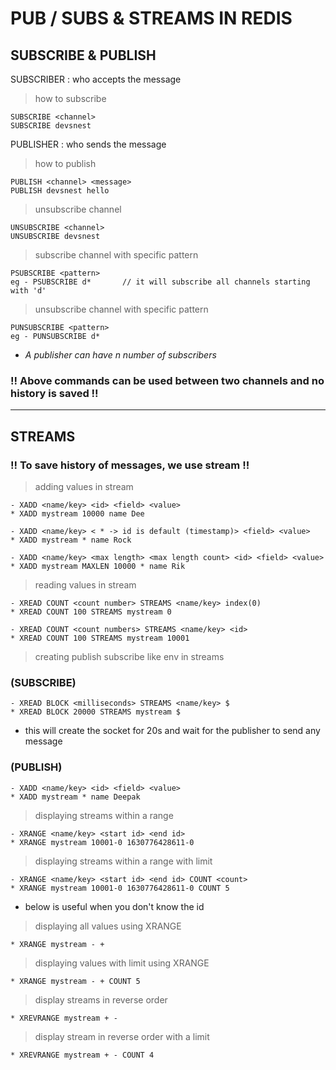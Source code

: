 # PUB / SUBS & STREAMS IN REDIS

## SUBSCRIBE & PUBLISH

SUBSCRIBER : who accepts the message

> how to subscribe

```
SUBSCRIBE <channel>
SUBSCRIBE devsnest
```

PUBLISHER : who sends the message

> how to publish

```
PUBLISH <channel> <message>
PUBLISH devsnest hello
```

> unsubscribe channel

```
UNSUBSCRIBE <channel>
UNSUBSCRIBE devsnest
```

> subscribe channel with specific pattern

```
PSUBSCRIBE <pattern>
eg - PSUBSCRIBE d*       // it will subscribe all channels starting with 'd'
```

> unsubscribe channel with specific pattern

```
PUNSUBSCRIBE <pattern>
eg - PUNSUBSCRIBE d*
```

- <i> A publisher can have n number of subscribers </i>

### !! Above commands can be used between two channels and no history is saved !!

<hr>

## STREAMS

### !! To save history of messages, we use stream !!

> adding values in stream

```
- XADD <name/key> <id> <field> <value>
* XADD mystream 10000 name Dee
```

```
- XADD <name/key> < * -> id is default (timestamp)> <field> <value>
* XADD mystream * name Rock
```

```
- XADD <name/key> <max length> <max length count> <id> <field> <value>
* XADD mystream MAXLEN 10000 * name Rik
```

> reading values in stream

```
- XREAD COUNT <count number> STREAMS <name/key> index(0)
* XREAD COUNT 100 STREAMS mystream 0
```

```
- XREAD COUNT <count numbers> STREAMS <name/key> <id>
* XREAD COUNT 100 STREAMS mystream 10001
```

> creating publish subscribe like env in streams

### (SUBSCRIBE)

```
- XREAD BLOCK <milliseconds> STREAMS <name/key> $
* XREAD BLOCK 20000 STREAMS mystream $
```

- this will create the socket for 20s and wait for the publisher to send any message

### (PUBLISH)

```
- XADD <name/key> <id> <field> <value>
* XADD mystream * name Deepak
```

> displaying streams within a range

```
- XRANGE <name/key> <start id> <end id>
* XRANGE mystream 10001-0 1630776428611-0
```

> displaying streams within a range with limit

```
- XRANGE <name/key> <start id> <end id> COUNT <count>
* XRANGE mystream 10001-0 1630776428611-0 COUNT 5
```

- below is useful when you don't know the id

> displaying all values using XRANGE

```
* XRANGE mystream - +
```

> displaying values with limit using XRANGE

```
* XRANGE mystream - + COUNT 5
```

> display streams in reverse order

```
* XREVRANGE mystream + -
```

> display stream in reverse order with a limit

```
* XREVRANGE mystream + - COUNT 4
```
